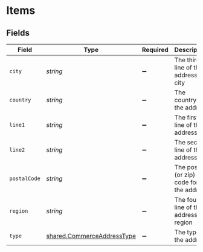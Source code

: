 # Items


## Fields

| Field                                                                           | Type                                                                            | Required                                                                        | Description                                                                     |
| ------------------------------------------------------------------------------- | ------------------------------------------------------------------------------- | ------------------------------------------------------------------------------- | ------------------------------------------------------------------------------- |
| `city`                                                                          | *string*                                                                        | :heavy_minus_sign:                                                              | The third line of the address, or city                                          |
| `country`                                                                       | *string*                                                                        | :heavy_minus_sign:                                                              | The country for the address                                                     |
| `line1`                                                                         | *string*                                                                        | :heavy_minus_sign:                                                              | The first line of the address                                                   |
| `line2`                                                                         | *string*                                                                        | :heavy_minus_sign:                                                              | The second line of the address                                                  |
| `postalCode`                                                                    | *string*                                                                        | :heavy_minus_sign:                                                              | The postal (or zip) code for the address                                        |
| `region`                                                                        | *string*                                                                        | :heavy_minus_sign:                                                              | The fourth line of the address, or region                                       |
| `type`                                                                          | [shared.CommerceAddressType](../../../sdk/models/shared/commerceaddresstype.md) | :heavy_minus_sign:                                                              | The type of the address                                                         |